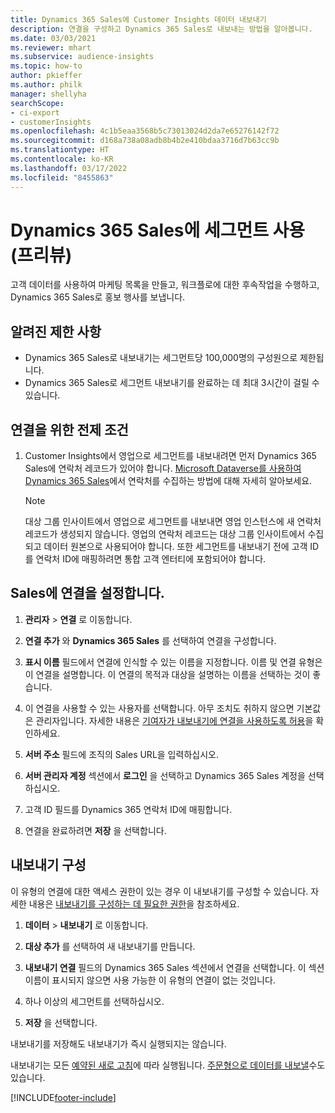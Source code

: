```yaml
---
title: Dynamics 365 Sales에 Customer Insights 데이터 내보내기
description: 연결을 구성하고 Dynamics 365 Sales로 내보내는 방법을 알아봅니다.
ms.date: 03/03/2021
ms.reviewer: mhart
ms.subservice: audience-insights
ms.topic: how-to
author: pkieffer
ms.author: philk
manager: shellyha
searchScope:
- ci-export
- customerInsights
ms.openlocfilehash: 4c1b5eaa3568b5c73013024d2da7e65276142f72
ms.sourcegitcommit: d168a738a08adb8b4b2e410bdaa3716d7b63cc9b
ms.translationtype: HT
ms.contentlocale: ko-KR
ms.lasthandoff: 03/17/2022
ms.locfileid: "8455863"
---
```

# <a name="use-segments-in-dynamics-365-sales-preview"></a>Dynamics 365 Sales에 세그먼트 사용(프리뷰)



고객 데이터를 사용하여 마케팅 목록을 만들고, 워크플로에 대한 후속작업을 수행하고, Dynamics 365 Sales로 홍보 행사를 보냅니다.

## <a name="known-limitations"></a>알려진 제한 사항

- Dynamics 365 Sales로 내보내기는 세그먼트당 100,000명의 구성원으로 제한됩니다.
- Dynamics 365 Sales로 세그먼트 내보내기를 완료하는 데 최대 3시간이 걸릴 수 있습니다. 

## <a name="prerequisite-for-connection"></a>연결을 위한 전제 조건

1. Customer Insights에서 영업으로 세그먼트를 내보내려면 먼저 Dynamics 365 Sales에 연락처 레코드가 있어야 합니다. [Microsoft Dataverse를 사용하여 Dynamics 365 Sales](connect-dataverse-managed-lake.md)에서 연락처를 수집하는 방법에 대해 자세히 알아보세요.

   > [!NOTE]
   > 대상 그룹 인사이트에서 영업으로 세그먼트를 내보내면 영업 인스턴스에 새 연락처 레코드가 생성되지 않습니다. 영업의 연락처 레코드는 대상 그룹 인사이트에서 수집되고 데이터 원본으로 사용되어야 합니다. 또한 세그먼트를 내보내기 전에 고객 ID를 연락처 ID에 매핑하려면 통합 고객 엔터티에 포함되어야 합니다.

## <a name="set-up-the-connection-to-sales"></a>Sales에 연결을 설정합니다.

1. **관리자** > **연결** 로 이동합니다.

1. **연결 추가** 와 **Dynamics 365 Sales** 를 선택하여 연결을 구성합니다.

1. **표시 이름** 필드에서 연결에 인식할 수 있는 이름을 지정합니다. 이름 및 연결 유형은 이 연결을 설명합니다. 이 연결의 목적과 대상을 설명하는 이름을 선택하는 것이 좋습니다.

1. 이 연결을 사용할 수 있는 사용자를 선택합니다. 아무 조치도 취하지 않으면 기본값은 관리자입니다. 자세한 내용은 [기여자가 내보내기에 연결을 사용하도록 허용](connections.md#allow-contributors-to-use-a-connection-for-exports)을 확인하세요.

1. **서버 주소** 필드에 조직의 Sales URL을 입력하십시오.

1. **서버 관리자 계정** 섹션에서 **로그인** 을 선택하고 Dynamics 365 Sales 계정을 선택하십시오.

1. 고객 ID 필드를 Dynamics 365 연락처 ID에 매핑합니다.

1. 연결을 완료하려면 **저장** 을 선택합니다. 

## <a name="configure-an-export"></a>내보내기 구성

이 유형의 연결에 대한 액세스 권한이 있는 경우 이 내보내기를 구성할 수 있습니다. 자세한 내용은 [내보내기를 구성하는 데 필요한 권한](export-destinations.md#set-up-a-new-export)을 참조하세요.

1. **데이터** > **내보내기** 로 이동합니다.

1. **대상 추가** 를 선택하여 새 내보내기를 만듭니다.

1. **내보내기 연결** 필드의 Dynamics 365 Sales 섹션에서 연결을 선택합니다. 이 섹션 이름이 표시되지 않으면 사용 가능한 이 유형의 연결이 없는 것입니다.

1. 하나 이상의 세그먼트를 선택하십시오.

1. **저장** 을 선택합니다.

내보내기를 저장해도 내보내기가 즉시 실행되지는 않습니다.

내보내기는 모든 [예약된 새로 고침](system.md#schedule-tab)에 따라 실행됩니다. [주문형으로 데이터를 내보낼](export-destinations.md#run-exports-on-demand)수도 있습니다. 

[!INCLUDE[footer-include](../includes/footer-banner.md)]
